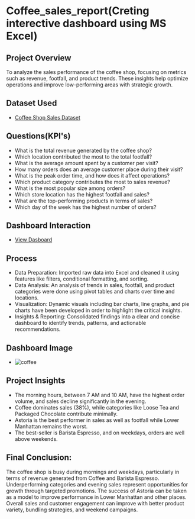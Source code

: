 # Coffee_sales_report(Creting interective dashboard using MS Excel)
## Project Overview

To analyze the sales performance of the coffee shop, focusing on metrics such as revenue, footfall, and product trends. These insights help optimize operations and improve low-performing areas with strategic growth.
## Dataset Used

- <a href="https://github.com/Chandrasekhar3784/Coffee-Sales-Report/blob/main/CoffeeSalesReport.xlsx"> Coffee Shop Sales Dataset</a>
## Questions(KPI's)

- What is the total revenue generated by the coffee shop?
- Which location contributed the most to the total footfall?
- What is the average amount spent by a customer per visit?
- How many orders does an average customer place during their visit?
- What is the peak order time, and how does it affect operations?
- Which product category contributes the most to sales revenue?
- What is the most popular size among orders?
- Which store location has the highest footfall and sales?
- What are the top-performing products in terms of sales?
- Which day of the week has the highest number of orders?

## Dashboard Interaction

- <a href="https://github.com/Chandrasekhar3784/Coffee-Sales-Report/blob/main/Screenshot%202024-12-02%20160901.png">View Dasboard</a>

## Process

- Data Preparation: Imported raw data into Excel and cleaned it using features like filters, conditional formatting, and sorting.
- Data Analysis: An analysis of trends in sales, footfall, and product categories were done using pivot tables and charts over time and locations.
- Visualization: Dynamic visuals including bar charts, line graphs, and pie charts have been developed in order to highlight the critical insights.
- Insights & Reporting: Consolidated findings into a clear and concise dashboard to identify trends, patterns, and actionable recommendations.

## Dashboard Image

- ![coffee](https://github.com/user-attachments/assets/d53e6f0e-796b-4176-8a1a-aeae2ca42051)

## Project Insights

- The morning hours, between 7 AM and 10 AM, have the highest order volume, and sales decline significantly in the evening.
- Coffee dominates sales (38%), while categories like Loose Tea and Packaged Chocolate contribute minimally.
- Astoria is the best performer in sales as well as footfall while Lower Manhattan remains the worst.
- The best-seller is Barista Espresso, and on weekdays, orders are well above weekends.

## Final Conclusion:

The coffee shop is busy during mornings and weekdays, particularly in terms of revenue generated from Coffee and Barista Espresso. Underperforming categories and evening sales represent opportunities for growth through targeted promotions. The success of Astoria can be taken as a model to improve performance in Lower Manhattan and other places. Overall sales and customer engagement can improve with better product variety, bundling strategies, and weekend campaigns.
